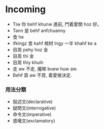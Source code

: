 # Incoming

* Tiw 你 behf khunw 進前, 門着愛關 hoz 好。
* Tann 是 behf anfchuanny
* 食 he
* ifkingz 食 kahf 棺材 lngy 一半 khahf ke a
* 目周 pehy hoz 金
* 目周 thi 金
* 目周 thiy khuih
* 走 aw 不走, 攏嘛 buew huw aw.
* Behf 買 aw 不買, 着愛做決定.

### 用法分類

* 敍述文(declarative)
* 疑問文(interrogative)
* 命令文(imperative)
* 感嘆文(exclamatory)
